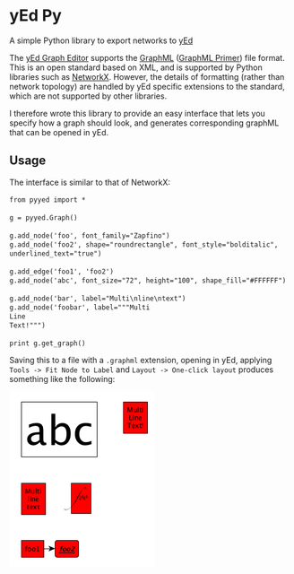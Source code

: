 # yEd Py

A simple Python library to export networks to [yEd](http://www.yworks.com/en/products_yed_about.html)

The [yEd Graph Editor](https://www.yworks.com/products/yed) supports the [GraphML](http://graphml.graphdrawing.org/) ([GraphML Primer](http://graphml.graphdrawing.org/primer/graphml-primer.html)) file format. 
This is an open standard based on XML, and is supported by Python libraries such as [NetworkX](https://networkx.github.io/).
However, the details of formatting (rather than network topology) are handled by yEd specific extensions to the standard, which are not supported by other libraries.
 
I therefore wrote this library to provide an easy interface that lets you specify how a graph should look, and generates corresponding graphML that can be opened in yEd.

## Usage
The interface is similar to that of NetworkX:

    from pyyed import *    

    g = pyyed.Graph()    

    g.add_node('foo', font_family="Zapfino")
    g.add_node('foo2', shape="roundrectangle", font_style="bolditalic", underlined_text="true")    

    g.add_edge('foo1', 'foo2')
    g.add_node('abc', font_size="72", height="100", shape_fill="#FFFFFF")    

    g.add_node('bar', label="Multi\nline\ntext")
    g.add_node('foobar', label="""Multi
    Line
    Text!""")    

    print g.get_graph()
    

Saving this to a file with a ``.graphml`` extension, opening in yEd, applying  ``Tools -> Fit Node to Label`` and ``Layout -> One-click layout`` produces something like the following:

![](example.png)